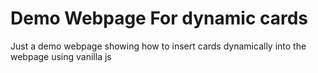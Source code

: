 # Demo Webpage For dynamic cards
Just a demo webpage showing how to insert cards dynamically into the webpage using vanilla js
